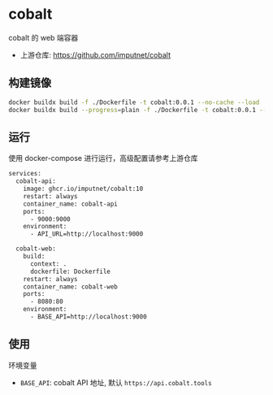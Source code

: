 # cobalt

cobalt 的 web 端容器

+ 上游仓库: <https://github.com/imputnet/cobalt>

## 构建镜像

```bash
docker buildx build -f ./Dockerfile -t cobalt:0.0.1 --no-cache --load .
docker buildx build --progress=plain -f ./Dockerfile -t cobalt:0.0.1 --no-cache --load .
```

## 运行

使用 docker-compose 进行运行，高级配置请参考上游仓库

```bash
services:
  cobalt-api:
    image: ghcr.io/imputnet/cobalt:10
    restart: always
    container_name: cobalt-api
    ports:
      - 9000:9000
    environment:
      - API_URL=http://localhost:9000

  cobalt-web:
    build:
      context: .
      dockerfile: Dockerfile
    restart: always
    container_name: cobalt-web
    ports:
      - 8080:80
    environment:
      - BASE_API=http://localhost:9000
```

## 使用

环境变量

+ `BASE_API`: cobalt API 地址, 默认 `https://api.cobalt.tools`
